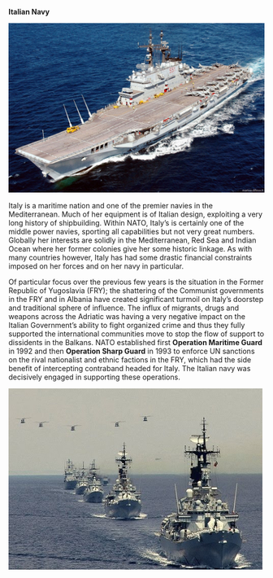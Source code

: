 **Italian Navy**

![](/assets/images/nato/it/navy/image1.jpg)

Italy is a maritime nation and one of the premier navies in the
Mediterranean. Much of her equipment is of Italian design, exploiting a
very long history of shipbuilding. Within NATO, Italy’s is certainly one
of the middle power navies, sporting all capabilities but not very great
numbers. Globally her interests are solidly in the Mediterranean, Red
Sea and Indian Ocean where her former colonies give her some historic
linkage. As with many countries however, Italy has had some drastic
financial constraints imposed on her forces and on her navy in
particular.

Of particular focus over the previous few years is the situation in the
Former Republic of Yugoslavia (FRY); the shattering of the Communist
governments in the FRY and in Albania have created significant turmoil
on Italy’s doorstep and traditional sphere of influence. The influx of
migrants, drugs and weapons across the Adriatic was having a very
negative impact on the Italian Government’s ability to fight organized
crime and thus they fully supported the international communities move
to stop the flow of support to dissidents in the Balkans. NATO
established first **Operation Maritime Guard** in 1992 and then
**Operation Sharp Guard** in 1993 to enforce UN sanctions on the rival
nationalist and ethnic factions in the FRY, which had the side benefit
of intercepting contraband headed for Italy. The Italian navy was
decisively engaged in supporting these operations.

![](/assets/images/nato/it/navy/image2.jpg)
